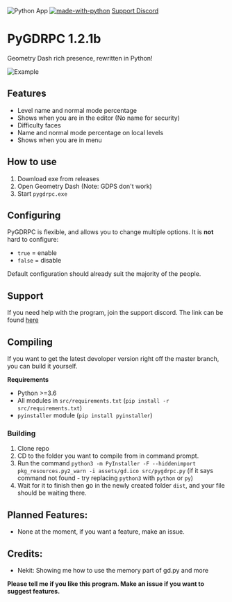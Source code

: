 ![Python App](https://github.com/SpookyBear0/pygdrpc/workflows/Python%20App/badge.svg)
[![made-with-python](https://img.shields.io/badge/Made%20with-Python-1f425f.svg)](https://www.python.org/)
[Support Discord](https://img.shields.io/discord/706978972033876018)
# PyGDRPC 1.2.1b
Geometry Dash rich presence, rewritten in Python!
  
![Example](https://i.imgur.com/hoMXIHh.png)
## Features
- Level name and normal mode percentage
- Shows when you are in the editor (No name for security)
- Difficulty faces
- Name and normal mode percentage on local levels
- Shows when you are in menu
 
## How to use
1. Download exe from releases
2. Open Geometry Dash (Note: GDPS don't work)
3. Start `pygdrpc.exe`

## Configuring
PyGDRPC is flexible, and allows you to change multiple options.
It is **not** hard to configure:
* `true` = enable
* `false` = disable

Default configuration should already suit the majority of the people.
## Support
If you need help with the program, join the support discord. The link can be found [here](https://discord.gg/NRQxzjg)

## Compiling
If you want to get the latest devoloper version right off the master branch, you can build it yourself.

**Requirements**

- Python >=3.6
- All modules in `src/requirements.txt` (`pip install -r src/requirements.txt`)
- `pyinstaller` module (`pip install pyinstaller`)

### Building
 
1. Clone repo
2. CD to the folder you want to compile from in command prompt.
3. Run the command `python3 -m PyInstaller -F --hiddenimport pkg_resources.py2_warn -i assets/gd.ico src/pygdrpc.py` (if it says command not found - try replacing `python3` with `python` or `py`)
4. Wait for it to finish then go in the newly created folder `dist`, and your file should be waiting there.
 
## Planned Features:
- None at the moment, if you want a feature, make an issue.
 
## Credits:
- Nekit: Showing me how to use the memory part of gd.py and more


**Please tell me if you like this program. Make an issue if you want to suggest features.**
